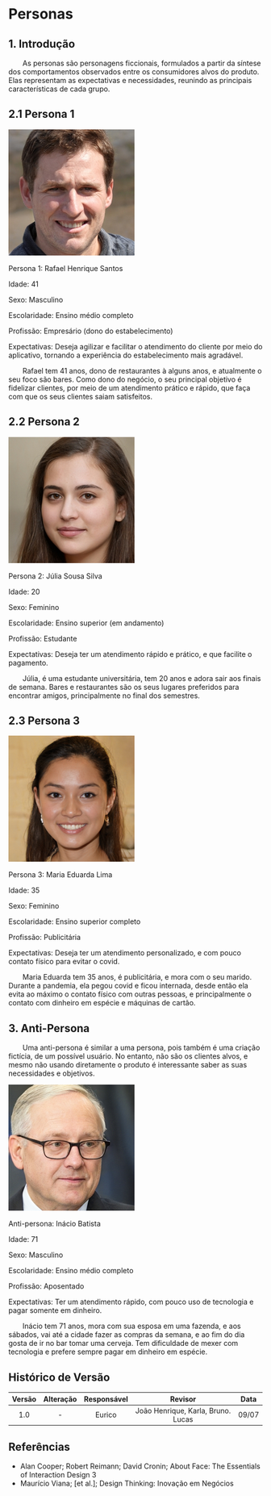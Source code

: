 # Personas

## 1. Introdução
</p>&emsp;&emsp;As personas são personagens ficcionais, formulados a partir da síntese dos comportamentos observados entre os consumidores alvos do produto. Elas representam as expectativas e necessidades, reunindo as principais características de cada grupo.</p>

## 2.1 Persona 1

 ![drawing](../assets/personas/persona1.png)

 <figcaption>Persona 1: Rafael Henrique Santos</figcaption>

 <p>Idade: 41</p>
 <p>Sexo: Masculino</p>
 <p>Escolaridade: Ensino médio completo</p>
 <p>Profissão: Empresário (dono do estabelecimento)</p>
 <p>Expectativas: Deseja agilizar e facilitar o atendimento do cliente por meio do aplicativo, tornando a experiência do estabelecimento mais agradável.</p>
 <p>&emsp;&emsp;Rafael tem 41 anos, dono de restaurantes à alguns anos, e atualmente o seu foco são bares. Como dono do negócio, o seu principal objetivo é fidelizar clientes, por meio de um atendimento prático e rápido, que faça com que os seus clientes saiam satisfeitos.</p>

## 2.2 Persona 2

 ![drawing](../assets/personas/persona2.png)

 <figcaption>Persona 2: Júlia Sousa Silva</figcaption>

 <p>Idade: 20</p>
 <p>Sexo: Feminino</p>
 <p>Escolaridade: Ensino superior (em andamento)</p>
 <p>Profissão: Estudante</p>
 <p>Expectativas: Deseja ter um atendimento rápido e prático, e que facilite o pagamento.</p>
 <p>&emsp;&emsp;Júlia, é uma estudante universitária, tem 20 anos e adora sair aos finais de semana. Bares e restaurantes são os seus lugares preferidos para encontrar amigos, principalmente no final dos semestres.</p>

## 2.3 Persona 3

 ![drawing](../assets/personas/persona3.png)

 <figcaption>Persona 3: Maria Eduarda Lima</figcaption>

 <p>Idade: 35</p>
 <p>Sexo: Feminino</p>
 <p>Escolaridade: Ensino superior completo</p>
 <p>Profissão: Publicitária</p>
 <p>Expectativas: Deseja ter um atendimento personalizado, e com pouco contato físico para evitar o covid.</p>
 <p>&emsp;&emsp;Maria Eduarda tem 35 anos, é publicitária, e mora com o seu marido. Durante a pandemia, ela pegou covid e ficou internada, desde então ela evita ao máximo o contato físico com outras pessoas, e principalmente o contato com dinheiro em espécie e máquinas de cartão.</p>

## 3. Anti-Persona

 <p>&emsp;&emsp;Uma anti-persona é similar a uma persona, pois também é uma criação fictícia, de um possível usuário. No entanto, não são os clientes alvos, e mesmo não usando diretamente o produto é interessante saber as suas necessidades e objetivos.</p>
 
 ![drawing](../assets/personas/antiPersona.png)

 <figcaption>Anti-persona: Inácio Batista</figcaption>

 <p>Idade: 71</p>
 <p>Sexo: Masculino</p>
 <p>Escolaridade: Ensino médio completo</p>
 <p>Profissão: Aposentado</p>
 <p>Expectativas: Ter um atendimento rápido, com pouco uso de tecnologia e pagar somente em dinheiro.</p>
 <p>&emsp;&emsp;Inácio tem 71 anos, mora com sua esposa em uma fazenda, e aos sábados, vai até a cidade fazer as compras da semana, e ao fim do dia gosta de ir no bar tomar uma cerveja. Tem dificuldade de mexer com tecnologia e prefere sempre pagar em dinheiro em espécie.</p>


## Histórico de Versão

| Versão |                Alteração               | Responsável |         Revisor        |  Data |
|:------:|:--------------------------------------:|:-----------:|:----------------------:|:-----:|
|   1.0  |                    -                   |    Eurico  | João Henrique, Karla, Bruno. Lucas | 09/07 |

## Referências
- Alan Cooper; Robert Reimann; David Cronin; About Face: The Essentials of Interaction Design 3
- Maurício Viana; [et al.]; Design Thinking: Inovação em Negócios